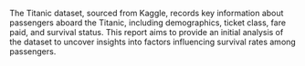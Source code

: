 The Titanic dataset, sourced from Kaggle, records key information about passengers aboard the Titanic, including demographics, ticket class, fare paid, and survival status.
This report aims to provide an initial analysis of the dataset to uncover insights into factors influencing survival rates among passengers.
